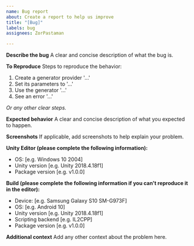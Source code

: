 ```yaml
---
name: Bug report
about: Create a report to help us improve
title: "[Bug]"
labels: bug
assignees: ZorPastaman

---
```


**Describe the bug**
A clear and concise description of what the bug is.

**To Reproduce**
Steps to reproduce the behavior:
1. Create a generator provider '...'
2. Set its parameters to '...'
3. Use the generator '...'
3. See an error '...'

*Or any other clear steps.*

**Expected behavior**
A clear and concise description of what you expected to happen.

**Screenshots**
If applicable, add screenshots to help explain your problem.

**Unity Editor (please complete the following information):**
 - OS: [e.g. Windows 10 2004]
 - Unity version [e.g. Unity 2018.4.18f1]
 - Package version [e.g. v1.0.0]

**Build (please complete the following information if you can't reproduce it in the editor):**
 - Device: [e.g. Samsung Galaxy S10 SM-G973F]
 - OS: [e.g. Android 10]
 - Unity version [e.g. Unity 2018.4.18f1]
 - Scripting backend [e.g. IL2CPP]
 - Package version [e.g. v1.0.0]

**Additional context**
Add any other context about the problem here.
